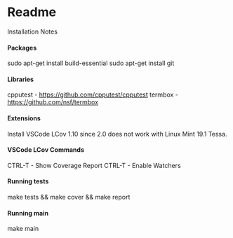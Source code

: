 # Readme
Installation Notes

#### Packages
sudo apt-get install build-essential
sudo apt-get install git

#### Libraries
cpputest    - https://github.com/cpputest/cpputest
termbox     - https://github.com/nsf/termbox

#### Extensions
Install VSCode LCov 1.10 since 2.0 does not work with  Linux Mint 19.1 Tessa. 

#### VSCode LCov Commands
CTRL-T - Show Coverage Report
CTRL-T - Enable Watchers

#### Running tests
make tests && make cover && make report

#### Running main
make main